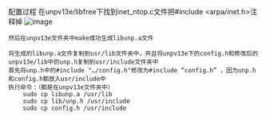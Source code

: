 配置过程
	在unpv13e/libfree下找到inet_ntop.c文件把#include <arpa/inet.h>注释掉
	![image](https://user-images.githubusercontent.com/52618022/138024548-fb61d1e0-d4f6-4c9a-add3-eb65360aa7a8.png)
    
	然后在unpv13e文件夹中make成功生成libunp.a文件
    
    将生成的libunp.a文件复制到usr/lib文件夹中，并且将unpv13e下的config.h和修改后的unpv13e/lib中的unp.h复制到usr/include文件夹中
	首先将unp.h中的#include "…/config.h"修改为#include “config.h” ，因为unp.h和config.h都放入usr/include中
	执行命令：（都是在unpv13e文件夹中）
		sudo cp libunp.a /usr/lib
		sudo cp lib/unp.h /usr/include   
		sudo cp config.h /usr/include
	
